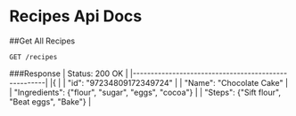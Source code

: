 Recipes Api Docs
======

##Get All Recipes
```
GET /recipes
```

###Response
| Status: 200 OK                                      |
|-----------------------------------------------------|
|{                                                    |
|  "id": "97234809172349724"                          |
|  "Name": "Chocolate Cake"                           |
|  "Ingredients": {"flour", "sugar", "eggs", "cocoa"} |
|  "Steps": {"Sift flour", "Beat eggs", "Bake"}       |

